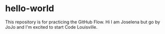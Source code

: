 # hello-world
This repository is for practicing the GitHub Flow.
Hi I am Joselena but go by JoJo and I'm excited to start Code Louisville.
